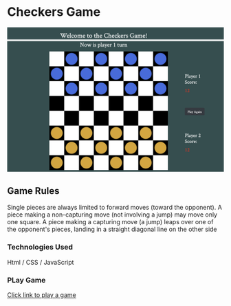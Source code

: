 # Checkers Game 
![alt text](game.png)

## Game Rules

Single pieces are always limited to forward moves (toward the opponent). A piece making a non-capturing move (not involving a jump) may move only one square. A piece making a capturing move (a jump) leaps over one of the opponent's pieces, landing in a straight diagonal line on the other side

### Technologies Used

Html / CSS / JavaScript

### PLay Game

[Click link to play a game](https://amir9499-99.github.io/Checkers-Game/)

